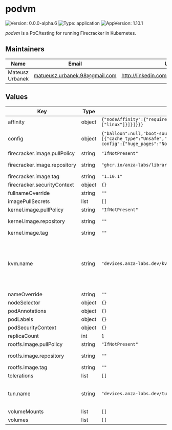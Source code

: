# podvm

![Version: 0.0.0-alpha.6](https://img.shields.io/badge/Version-0.0.0--alpha.6-informational?style=flat) ![Type: application](https://img.shields.io/badge/Type-application-informational?style=flat) ![AppVersion: 1.10.1](https://img.shields.io/badge/AppVersion-1.10.1-informational?style=flat)

_podvm_ is a PoC/testing for running Firecracker in Kubernetes.

## Maintainers

| Name | Email | Url |
| ---- | ------ | --- |
| Mateusz Urbanek | <matueusz.urbanek.98@gmail.com> | <http://linkedin.com/in/urbanekmateusz> |

## Values

| Key | Type | Default | Description |
|-----|------|---------|-------------|
| affinity | object | `{"nodeAffinity":{"requiredDuringSchedulingIgnoredDuringExecution":{"nodeSelectorTerms":[{"matchExpressions":[{"key":"kubernetes.io/arch","operator":"In","values":["amd64","arm64"]},{"key":"kubernetes.io/os","operator":"In","values":["linux"]}]}]}}}` | Affinity settings for the pods. |
| config | object | `{"balloon":null,"boot-source":{"boot_args":"console=ttyS0 reboot=k panic=1 pci=off","initrd_path":null,"kernel_image_path":"/mnt/kernel/vmlinux.bin"},"cpu-config":null,"drives":[{"cache_type":"Unsafe","drive_id":"rootfs","io_engine":"Sync","is_read_only":false,"is_root_device":true,"partuuid":null,"path_on_host":"/mnt/rootfs/bionic.rootfs.ext4","rate_limiter":null,"socket":null}],"entropy":null,"logger":null,"machine-config":{"huge_pages":"None","mem_size_mib":1024,"smt":false,"track_dirty_pages":false,"vcpu_count":2},"metrics":null,"mmds-config":null,"network-interfaces":[],"vsock":null}` | Firecracker configuration, in YAML format. It requires at least one drive, and first drive MUST BE a rootfs drive. |
| firecracker.image.pullPolicy | string | `"IfNotPresent"` | Image pull policy. |
| firecracker.image.repository | string | `"ghcr.io/anza-labs/library/firecracker"` | Registry and repository for the podvm image. |
| firecracker.image.tag | string | `"1.10.1"` | Tag for the image. |
| firecracker.securityContext | object | `{}` |  |
| fullnameOverride | string | `""` | Override for the full name. |
| imagePullSecrets | list | `[]` | Secrets for pulling images. |
| kernel.image.pullPolicy | string | `"IfNotPresent"` | Image pull policy. |
| kernel.image.repository | string | `""` | Registry and repository for the kernel image. |
| kernel.image.tag | string | `""` | Tag for the image. |
| kvm.name | string | `"devices.anza-labs.dev/kvm"` | Name of the KVM device requested. Should be one of: `"devices.kubevirt.io/kvm"` when using https://github.com/kubevirt/kubernetes-device-plugins, `"devices.anza-labs.dev/kvm"` when using https://github.com/anza-labs/kubelet-device-plugins. |
| nameOverride | string | `""` | Override for the name. |
| nodeSelector | object | `{}` | Node selector for the pods. |
| podAnnotations | object | `{}` | Annotations to be added to the pods. |
| podLabels | object | `{}` | Labels to be added to the pods. |
| podSecurityContext | object | `{}` |  |
| replicaCount | int | `1` | Number of replicas for the deployment. |
| rootfs.image.pullPolicy | string | `"IfNotPresent"` | Image pull policy. |
| rootfs.image.repository | string | `""` | Registry and repository for the rootfs image. |
| rootfs.image.tag | string | `""` | Tag for the image. |
| tolerations | list | `[]` | Tolerations for the pods. |
| tun.name | string | `"devices.anza-labs.dev/tun"` | Name of the TUN device requested. `"devices.anza-labs.dev/tun"` when using https://github.com/anza-labs/kubelet-device-plugins. |
| volumeMounts | list | `[]` | Additional volumeMounts. |
| volumes | list | `[]` | Additional volumes. |


